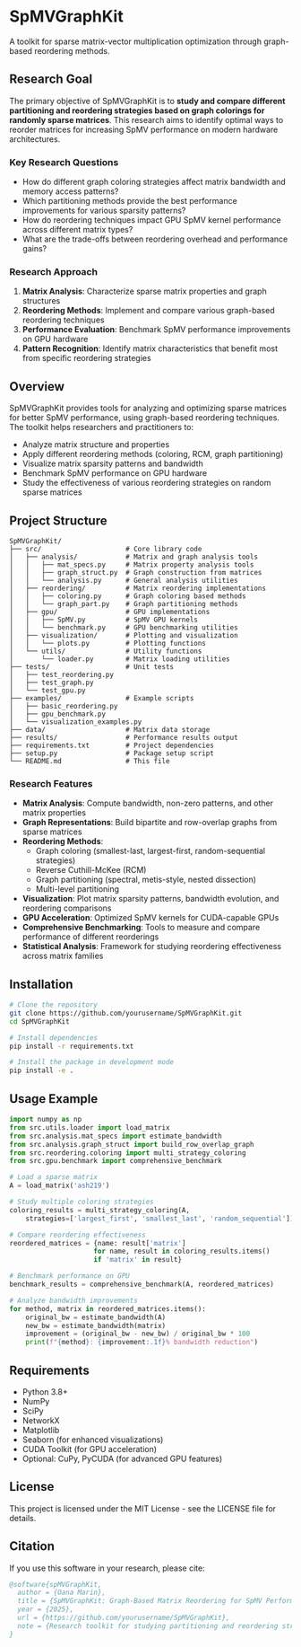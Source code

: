 # SpMVGraphKit

A toolkit for sparse matrix-vector multiplication optimization through graph-based reordering methods.

## Research Goal

The primary objective of SpMVGraphKit is to **study and compare different partitioning and reordering strategies based on graph colorings for randomly sparse matrices**. This research aims to identify optimal ways to reorder matrices for increasing SpMV performance on modern hardware architectures.

### Key Research Questions
- How do different graph coloring strategies affect matrix bandwidth and memory access patterns?
- Which partitioning methods provide the best performance improvements for various sparsity patterns?
- How do reordering techniques impact GPU SpMV kernel performance across different matrix types?
- What are the trade-offs between reordering overhead and performance gains?

### Research Approach
1. **Matrix Analysis**: Characterize sparse matrix properties and graph structures
2. **Reordering Methods**: Implement and compare various graph-based reordering techniques
3. **Performance Evaluation**: Benchmark SpMV performance improvements on GPU hardware
4. **Pattern Recognition**: Identify matrix characteristics that benefit most from specific reordering strategies

## Overview
SpMVGraphKit provides tools for analyzing and optimizing sparse matrices for better SpMV performance, using graph-based reordering techniques. The toolkit helps researchers and practitioners to:

- Analyze matrix structure and properties
- Apply different reordering methods (coloring, RCM, graph partitioning)
- Visualize matrix sparsity patterns and bandwidth
- Benchmark SpMV performance on GPU hardware
- Study the effectiveness of various reordering strategies on random sparse matrices

## Project Structure
```
SpMVGraphKit/
├── src/                     # Core library code
│   ├── analysis/            # Matrix and graph analysis tools
│   │   ├── mat_specs.py     # Matrix property analysis tools
│   │   ├── graph_struct.py  # Graph construction from matrices
│   │   └── analysis.py      # General analysis utilities
│   ├── reordering/          # Matrix reordering implementations
│   │   ├── coloring.py      # Graph coloring based methods
│   │   └── graph_part.py    # Graph partitioning methods
│   ├── gpu/                 # GPU implementations
│   │   ├── SpMV.py          # SpMV GPU kernels
│   │   └── benchmark.py     # GPU benchmarking utilities
│   ├── visualization/       # Plotting and visualization
│   │   └── plots.py         # Plotting functions
│   └── utils/               # Utility functions
│       └── loader.py        # Matrix loading utilities
├── tests/                   # Unit tests
│   ├── test_reordering.py
│   ├── test_graph.py
│   └── test_gpu.py
├── examples/                # Example scripts
│   ├── basic_reordering.py
│   ├── gpu_benchmark.py
│   └── visualization_examples.py
├── data/                    # Matrix data storage
├── results/                 # Performance results output
├── requirements.txt         # Project dependencies
├── setup.py                 # Package setup script
└── README.md                # This file
```

### Research Features
- **Matrix Analysis**: Compute bandwidth, non-zero patterns, and other matrix properties
- **Graph Representations**: Build bipartite and row-overlap graphs from sparse matrices
- **Reordering Methods**:
  - Graph coloring (smallest-last, largest-first, random-sequential strategies)
  - Reverse Cuthill-McKee (RCM)
  - Graph partitioning (spectral, metis-style, nested dissection)
  - Multi-level partitioning
- **Visualization**: Plot matrix sparsity patterns, bandwidth evolution, and reordering comparisons
- **GPU Acceleration**: Optimized SpMV kernels for CUDA-capable GPUs
- **Comprehensive Benchmarking**: Tools to measure and compare performance of different reorderings
- **Statistical Analysis**: Framework for studying reordering effectiveness across matrix families

## Installation
```bash
# Clone the repository
git clone https://github.com/yourusername/SpMVGraphKit.git
cd SpMVGraphKit

# Install dependencies
pip install -r requirements.txt

# Install the package in development mode
pip install -e .
```

## Usage Example
```python
import numpy as np
from src.utils.loader import load_matrix
from src.analysis.mat_specs import estimate_bandwidth
from src.analysis.graph_struct import build_row_overlap_graph
from src.reordering.coloring import multi_strategy_coloring
from src.gpu.benchmark import comprehensive_benchmark

# Load a sparse matrix
A = load_matrix('ash219')

# Study multiple coloring strategies
coloring_results = multi_strategy_coloring(A,
    strategies=['largest_first', 'smallest_last', 'random_sequential'])

# Compare reordering effectiveness
reordered_matrices = {name: result['matrix']
                     for name, result in coloring_results.items()
                     if 'matrix' in result}

# Benchmark performance on GPU
benchmark_results = comprehensive_benchmark(A, reordered_matrices)

# Analyze bandwidth improvements
for method, matrix in reordered_matrices.items():
    original_bw = estimate_bandwidth(A)
    new_bw = estimate_bandwidth(matrix)
    improvement = (original_bw - new_bw) / original_bw * 100
    print(f"{method}: {improvement:.1f}% bandwidth reduction")
```

## Requirements
- Python 3.8+
- NumPy
- SciPy
- NetworkX
- Matplotlib
- Seaborn (for enhanced visualizations)
- CUDA Toolkit (for GPU acceleration)
- Optional: CuPy, PyCUDA (for advanced GPU features)

## License
This project is licensed under the MIT License - see the LICENSE file for details.

## Citation
If you use this software in your research, please cite:
```bibtex
@software{spMVGraphKit,
  author = {Oana Marin},
  title = {SpMVGraphKit: Graph-Based Matrix Reordering for SpMV Performance Optimization},
  year = {2025},
  url = {https://github.com/yourusername/SpMVGraphKit},
  note = {Research toolkit for studying partitioning and reordering strategies on sparse matrices}
}
```


